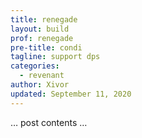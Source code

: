 ```yaml
---
title: renegade
layout: build
prof: renegade
pre-title: condi
tagline: support dps
categories:
  - revenant
author: Xivor
updated: September 11, 2020
---
```


… post contents …